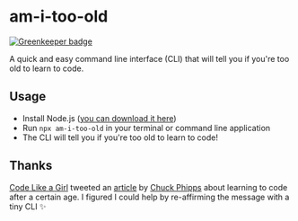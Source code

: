 # am-i-too-old

[![Greenkeeper badge](https://badges.greenkeeper.io/cutenode/am-i-too-old.svg)](https://greenkeeper.io/)

A quick and easy command line interface (CLI) that will tell you if you're too old to learn to code.

## Usage

- Install Node.js ([you can download it here](https://nodejs.org/en/download/))
- Run `npx am-i-too-old` in your terminal or command line application
- The CLI will tell you if you're too old to learn to code!

## Thanks

[Code Like a Girl](https://code.likeagirl.io/) tweeted an [article](https://medium.com/startup-grind/i-am-enter-your-age-here-is-that-too-late-to-become-a-developer-58e926799af4) by [Chuck Phipps](https://twitter.com/chucphi) about learning to code after a certain age. I figured I could help by re-affirming the message with a tiny CLI ✨
